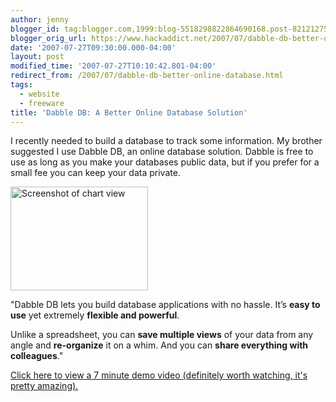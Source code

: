 ```yaml
---
author: jenny
blogger_id: tag:blogger.com,1999:blog-5518298822864690168.post-8212127582184906170
blogger_orig_url: https://www.hackaddict.net/2007/07/dabble-db-better-online-database.html
date: '2007-07-27T09:30:00.000-04:00'
layout: post
modified_time: '2007-07-27T10:10:42.801-04:00'
redirect_from: /2007/07/dabble-db-better-online-database.html
tags:
  - website
  - freeware
title: 'Dabble DB: A Better Online Database Solution'
---
```


I recently needed to build a database to track some information. My brother suggested I use Dabble DB, an online database solution. Dabble is free to use as long as you make your databases public data, but if you prefer for a small fee you can keep your data private.




<img alt="Screenshot of chart view" border="0" height="166" src="{{ site.url }}/assets/images/posts/2007-07-27-image-0000.jpg" width="220"/>



 <p id="p1">

"Dabble DB lets you build database applications with no hassle. It’s <strong>easy to use</strong> yet extremely <strong>flexible and powerful</strong>.</p>Unlike a spreadsheet, you can <strong>save multiple views</strong> of your data from any angle and <strong>re-organize</strong> it on a whim. And you can <strong>share everything with colleagues</strong>."

<a href="http://www.dabbledb.com/explore/7minutedemo/">

Click here to view a 7 minute demo video (definitely worth watching, it's pretty amazing).</a><a href="http://bp1.blogger.com/_Gj3xvk4ycVs/RqPaxegnQDI/AAAAAAAAAP4/1-AsLpNej0o/s1600-h/logo3.png" onblur="try {parent.deselectBloggerImageGracefully();} catch(e) {}">

</a>
